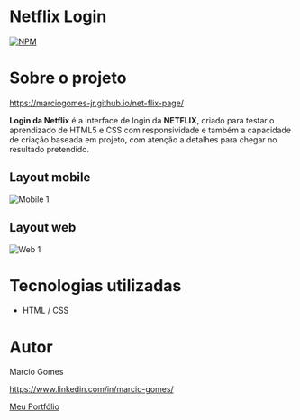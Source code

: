 # Netflix Login
[![NPM](https://img.shields.io/npm/l/react)](https://github.com/MarcioGomes-Jr/net-flix-page/blob/main/LICENSE) 

# Sobre o projeto

https://marciogomes-jr.github.io/net-flix-page/

**Login da Netflix** é a interface de login da **NETFLIX**, criado para testar o aprendizado de HTML5 e CSS com responsividade e também a capacidade de criação baseada em projeto, com atenção a detalhes para chegar no resultado pretendido.

## Layout mobile
![Mobile 1](https://github.com/MarcioGomes-Jr/net-flix-page/blob/main/assets/layout-mobile.png)

## Layout web
![Web 1](https://github.com/MarcioGomes-Jr/net-flix-page/blob/main/assets/layout-web.png)

# Tecnologias utilizadas
- HTML / CSS 

# Autor

Marcio Gomes

https://www.linkedin.com/in/marcio-gomes/

[Meu Portfólio](https://portfolio-marcio.vercel.app/)
